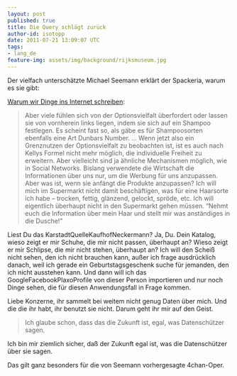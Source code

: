 ```yaml
---
layout: post
published: true
title: Die Query schlägt zurück
author-id: isotopp
date: 2011-07-21 13:09:07 UTC
tags:
- lang_de
feature-img: assets/img/background/rijksmuseum.jpg
---
```

Der vielfach unterschätzte Michael Seemann erklärt der Spackeria, warum es
sie gibt:

[Warum wir Dinge ins Internet schreiben](http://www.ctrl-verlust.net/warum-wir-dinge-ins-internet-schreiben/): 

> Aber viele fühlen sich von der Optionsvielfalt überfordert oder lassen sie
> von vornherein links liegen, indem sie sich auf ein Shampoo festlegen. Es
> scheint fast so, als gäbe es für Shampoosorten ebenfalls eine Art Dunbars
> Number.
> ...
> Wenn jetzt also ein Grenznutzen der Optionsvielfalt zu beobachten ist, ist
> es auch nach Kellys Formel nicht mehr möglich, die individuelle Freiheit zu
> erweitern. Aber vielleicht sind ja ähnliche Mechanismen möglich, wie in
> Social Networks. Bislang verwendete die Wirtschaft die Informationen über
> uns nur, um die Werbung für uns anzupassen. Aber was ist, wenn sie anfängt
> die Produkte anzupassen? Ich will mich im Supermarkt nicht damit
> beschäftigen, was für eine Haarsorte ich habe – trocken, fettig, glänzend,
> gelockt, spröde, etc. Ich will eigentlich überhaupt nicht in den Supermarkt
> gehen müssen. “Nehmt euch die Information über mein Haar und stellt mir was
> anständiges in die Dusche!”

Liest Du das KarstadtQuelleKaufhofNeckermann? Ja, Du. Dein Katalog, wieso
zeigt er mir Schuhe, die mir nicht passen, überhaupt an? Wieso zeigt er mir
Schlipse, die mir nicht stehen, überhaupt an? Ich will den Scheiß nicht
sehen, den ich nicht brauchen kann, außer ich frage ausdrücklich danach,
weil ich gerade ein Geburtstagsgeschenk suche für jemanden, den ich nicht
ausstehen kann. Und dann will ich das GoogleFacebookPlaxoProfile von dieser
Person importieren und nur noch Dinge sehen, die für diesen Anwendungsfall
in Frage kommen.

Liebe Konzerne, ihr sammelt bei weitem nicht genug Daten über mich. Und die
die ihr habt, ihr benutzt sie nicht. Darum geht ihr mir auf den Geist.

> Ich glaube schon, dass das die Zukunft ist, egal, was Datenschützer sagen.

Ich bin mir ziemlich sicher, daß der Zukunft egal ist, was die Datenschützer
über sie sagen.

Das gilt ganz besonders für die von Seemann vorhergesagte 4chan-Oper.
